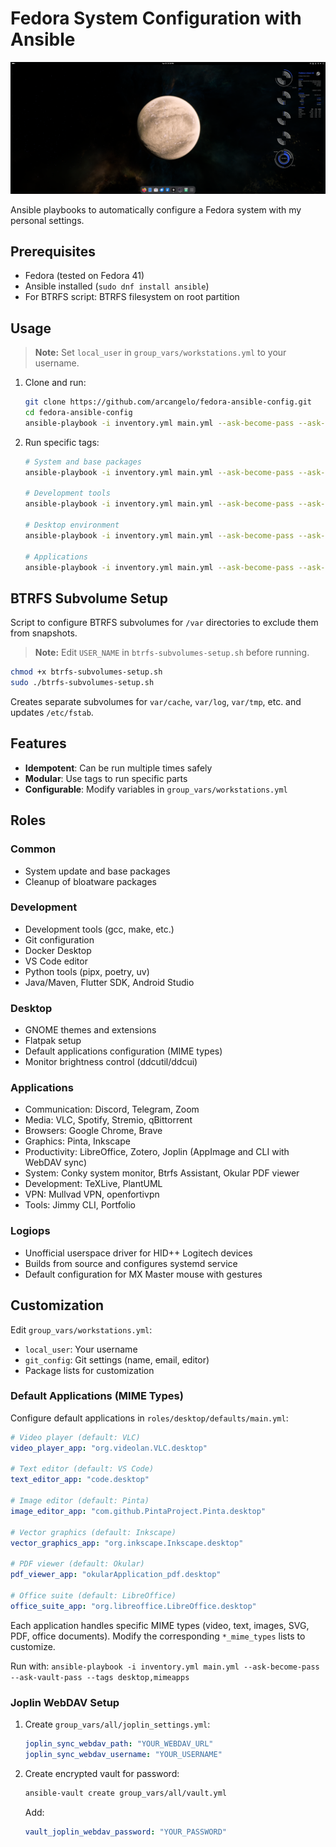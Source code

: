 # Fedora System Configuration with Ansible

![Configured Desktop Preview](preview.png)

Ansible playbooks to automatically configure a Fedora system with my personal settings.

## Prerequisites

- Fedora (tested on Fedora 41)
- Ansible installed (`sudo dnf install ansible`)
- For BTRFS script: BTRFS filesystem on root partition

## Usage

> **Note:** Set `local_user` in `group_vars/workstations.yml` to your username.

1. Clone and run:
   ```bash
   git clone https://github.com/arcangelo/fedora-ansible-config.git
   cd fedora-ansible-config
   ansible-playbook -i inventory.yml main.yml --ask-become-pass --ask-vault-pass
   ```

2. Run specific tags:
   ```bash
   # System and base packages
   ansible-playbook -i inventory.yml main.yml --ask-become-pass --ask-vault-pass --tags "system,base-packages"

   # Development tools
   ansible-playbook -i inventory.yml main.yml --ask-become-pass --ask-vault-pass --tags "development"

   # Desktop environment
   ansible-playbook -i inventory.yml main.yml --ask-become-pass --ask-vault-pass --tags "desktop"

   # Applications
   ansible-playbook -i inventory.yml main.yml --ask-become-pass --ask-vault-pass --tags "applications"
   ```

## BTRFS Subvolume Setup

Script to configure BTRFS subvolumes for `/var` directories to exclude them from snapshots.

> **Note:** Edit `USER_NAME` in `btrfs-subvolumes-setup.sh` before running.

```bash
chmod +x btrfs-subvolumes-setup.sh
sudo ./btrfs-subvolumes-setup.sh
```

Creates separate subvolumes for `var/cache`, `var/log`, `var/tmp`, etc. and updates `/etc/fstab`.

## Features

- **Idempotent**: Can be run multiple times safely
- **Modular**: Use tags to run specific parts
- **Configurable**: Modify variables in `group_vars/workstations.yml`

## Roles

### Common
- System update and base packages
- Cleanup of bloatware packages

### Development
- Development tools (gcc, make, etc.)
- Git configuration
- Docker Desktop
- VS Code editor
- Python tools (pipx, poetry, uv)
- Java/Maven, Flutter SDK, Android Studio

### Desktop
- GNOME themes and extensions
- Flatpak setup
- Default applications configuration (MIME types)
- Monitor brightness control (ddcutil/ddcui)

### Applications
- Communication: Discord, Telegram, Zoom
- Media: VLC, Spotify, Stremio, qBittorrent
- Browsers: Google Chrome, Brave
- Graphics: Pinta, Inkscape
- Productivity: LibreOffice, Zotero, Joplin (AppImage and CLI with WebDAV sync)
- System: Conky system monitor, Btrfs Assistant, Okular PDF viewer
- Development: TeXLive, PlantUML
- VPN: Mullvad VPN, openfortivpn
- Tools: Jimmy CLI, Portfolio

### Logiops
- Unofficial userspace driver for HID++ Logitech devices
- Builds from source and configures systemd service
- Default configuration for MX Master mouse with gestures

## Customization

Edit `group_vars/workstations.yml`:
- `local_user`: Your username
- `git_config`: Git settings (name, email, editor)
- Package lists for customization

### Default Applications (MIME Types)

Configure default applications in `roles/desktop/defaults/main.yml`:

```yaml
# Video player (default: VLC)
video_player_app: "org.videolan.VLC.desktop"

# Text editor (default: VS Code)
text_editor_app: "code.desktop"

# Image editor (default: Pinta)
image_editor_app: "com.github.PintaProject.Pinta.desktop"

# Vector graphics (default: Inkscape)
vector_graphics_app: "org.inkscape.Inkscape.desktop"

# PDF viewer (default: Okular)
pdf_viewer_app: "okularApplication_pdf.desktop"

# Office suite (default: LibreOffice)
office_suite_app: "org.libreoffice.LibreOffice.desktop"
```

Each application handles specific MIME types (video, text, images, SVG, PDF, office documents). Modify the corresponding `*_mime_types` lists to customize.

Run with: `ansible-playbook -i inventory.yml main.yml --ask-become-pass --ask-vault-pass --tags desktop,mimeapps`

### Joplin WebDAV Setup

1. Create `group_vars/all/joplin_settings.yml`:
   ```yaml
   joplin_sync_webdav_path: "YOUR_WEBDAV_URL"
   joplin_sync_webdav_username: "YOUR_USERNAME"
   ```

2. Create encrypted vault for password:
   ```bash
   ansible-vault create group_vars/all/vault.yml
   ```
   Add:
   ```yaml
   vault_joplin_webdav_password: "YOUR_PASSWORD"
   ``` 
